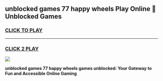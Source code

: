 
## unblocked games 77 happy wheels Play Online 👋 Unblocked Games
<h3>
<a href="https://premium.freeplayer.one?title=unblocked_games_77_happy_wheels&ref=19F">CLICK TO PLAY</a></h3>
<hr>

<h3>
<a href="https://premium.freeplayer.one?title=unblocked_games_77_happy_wheels&ref=19F">CLICK 2 PLAY</a>
  
</h3>

<a href="https://premium.freeplayer.one?title=unblocked_games_77_happy_wheels&ref=19F"><img src="https://clearcache.store/games.png"></a>


**unblocked games 77 happy wheels games unblocked: Your Gateway to Fun and Accessible Online Gaming**
